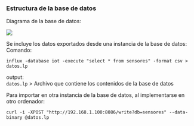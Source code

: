 ### Estructura de la base de datos

Diagrama de la base de datos:  

![](bd/Diagrama-influxdb.png)

Se incluye los datos exportados desde una instancia de la base de datos:  
Comando:  
```
influx -database iot -execute "select * from sensores" -format csv > datos.lp
```
output:  
```datos.lp``` > Archivo que contiene los contenidos de la base de datos  

Para importar en otra instancia de la base de datos, al implementarse en otro ordenador:
```
curl -i -XPOST "http://192.168.1.100:8086/write?db=sensores" --data-binary @datos.lp
```
